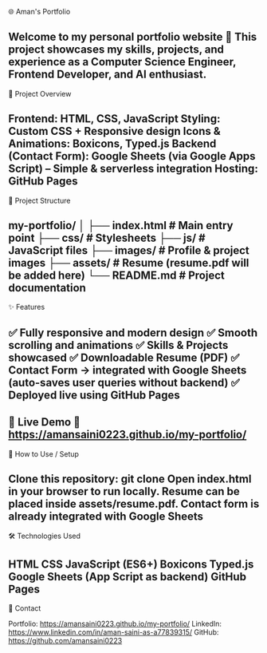 🌐 Aman's Portfolio

Welcome to my personal portfolio website 🚀
This project showcases my skills, projects, and experience as a Computer Science Engineer, Frontend Developer, and AI enthusiast.
--------------------------------------------------------------------------------------------------------------------------------
📂 Project Overview

Frontend: HTML, CSS, JavaScript
Styling: Custom CSS + Responsive design
Icons & Animations: Boxicons, Typed.js
Backend (Contact Form): Google Sheets (via Google Apps Script) – Simple & serverless integration
Hosting: GitHub Pages
--------------------------------------------------------------------------------------------------------------------
📁 Project Structure

my-portfolio/
│
├── index.html          # Main entry point
├── css/                # Stylesheets
├── js/                 # JavaScript files
├── images/             # Profile & project images
├── assets/             # Resume (resume.pdf will be added here)
└── README.md           # Project documentation
--------------------------------------------------------------------------------------------------------------------
✨ Features

✅ Fully responsive and modern design
✅ Smooth scrolling and animations
✅ Skills & Projects showcased
✅ Downloadable Resume (PDF)
✅ Contact Form → integrated with Google Sheets (auto-saves user queries without backend)
✅ Deployed live using GitHub Pages
--------------------------------------------------------------------------------------------------------------------
🚀 Live Demo
🔗 https://amansaini0223.github.io/my-portfolio/
--------------------------------------------------------------------------------------------------------------------
📜 How to Use / Setup

Clone this repository:
git clone 
Open index.html in your browser to run locally.
Resume can be placed inside assets/resume.pdf.
Contact form is already integrated with Google Sheets 
--------------------------------------------------------------------------------------------------------------------
🛠️ Technologies Used

HTML
CSS
JavaScript (ES6+)
Boxicons
Typed.js
Google Sheets (App Script as backend)
GitHub Pages
--------------------------------------------------------------------------------------------------------------------
📧 Contact

Portfolio: https://amansaini0223.github.io/my-portfolio/
LinkedIn: https://www.linkedin.com/in/aman-saini-as-a77839315/
GitHub: https://github.com/amansaini0223
